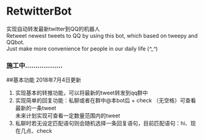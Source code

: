 # RetwitterBot
实现自动转发最新twitter到QQ的机器人  
Retweet newest tweets to QQ by using this bot, which based on tweepy and QQbot.   
Just make more convenience for people in our daily life (*^_^*)  
### 施工中………………

##基本功能
2018年7月4日更新
1. 实现基本的转推功能，可以将最新的tweet转发到qq群中
2. 实现简单的回复功能：私聊或者在群中@本bot后 + check （无空格）可查看最新的一条tweet  
未来计划实现可查看一定数量范围内的tweet
3. 私聊时若无设定匹配语句则会随机选择一条回复语句，目前匹配语句：hi、现在几点、check
